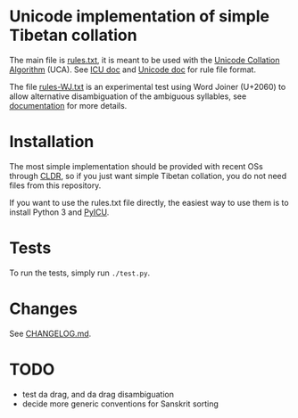 # Unicode implementation of simple Tibetan collation

The main file is [rules.txt](rules.txt), it is meant to be used with the [Unicode Collation Algorithm](http://unicode.org/reports/tr10/) (UCA). See [ICU doc](http://userguide.icu-project.org/collation/customization) and [Unicode doc](http://www.unicode.org/reports/tr35/tr35-collation.html#Orderings) for rule file format.

The file [rules-WJ.txt](rules-WJ.txt) is an experimental test using Word Joiner (U+2060) to allow alternative disambiguation of the ambiguous syllables, see [documentation](../../doc/sorting-ambiguous-syllable.md) for more details.

# Installation

The most simple implementation should be provided with recent OSs through [CLDR](http://cldr.unicode.org/), so if you just want simple Tibetan collation, you do not need files from this repository.

If you want to use the rules.txt file directly, the easiest way to use them is to install Python 3 and [PyICU](http://pyicu.osafoundation.org/).

# Tests

To run the tests, simply run `./test.py`.

# Changes

See [CHANGELOG.md](CHANGELOG.md).

# TODO

- test da drag, and da drag disambiguation
- decide more generic conventions for Sanskrit sorting

